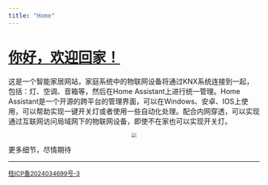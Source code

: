 ```yaml
---
title: "Home"
---
```


# [你好，欢迎回家！]()

这是一个智能家居网站，家庭系统中的物联网设备将通过KNX系统连接到一起，包括：灯、空调、音箱等，然后在Home Assistant上进行统一管理。Home Assistant是一个开源的跨平台的管理界面，可以在Windows、安卓、IOS上使用，可以帮助实现一键开关灯或者使用一些自动化处理。配合内网穿透，可以实现通过互联网访问局域网下的物联网设备，即使不在家也可以实现开关灯。

<p align="center">
    <img src="https://dwgan.top/PicGo/img/202408161810161.jpg" style="zoom: 60%;" />
</p>

更多细节，尽情期待

---
<div class="page__footer-copyright" style="text-align: left; font-size: 12px;">
  <a href="https://beian.miit.gov.cn" rel="nofollow">桂ICP备2024034699号-3</a>
</div>
